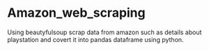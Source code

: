 # Amazon_web_scraping
Using beautyfulsoup scrap data from amazon such as details about playstation and covert it into pandas dataframe using python.
